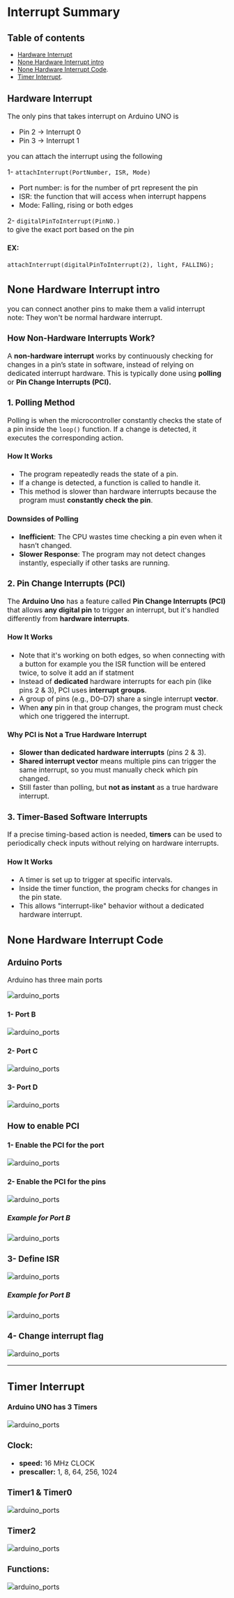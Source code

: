# Interrupt Summary

## Table of contents
- [Hardware Interrupt](#Hardware-Interrupt)
- [None Hardware Interrupt intro](#None-Hardware-Interrupt-intro)
- [None Hardware Interrupt Code](#None-Hardware-Interrupt-Code).
- [Timer Interrupt](#Timer-Interrupt).

## Hardware Interrupt

<span style="font-size: 16px">
The only pins that takes interrupt on Arduino UNO is

- Pin 2 → Interrupt 0
- Pin 3 → Interrupt 1


you can attach the interrupt using the following

1- `attachInterrupt(PortNumber, ISR, Mode)`
- Port number: is for the number of prt represent the pin
- ISR: the function that will access when interrupt happens
- Mode: Falling, rising or both edges

2- `digitalPinToInterrupt(PinNO.)` <br/>
to give the exact port based on the pin

#### EX: 
`attachInterrupt(digitalPinToInterrupt(2), light, FALLING);`
</span>

## None Hardware Interrupt intro

you can connect another pins to make them a valid interrupt <br/>
note: They won't be normal hardware interrupt.<br/>
### How Non-Hardware Interrupts Work?

A **non-hardware interrupt** works by continuously checking for changes in a pin’s state in software, instead of relying on dedicated interrupt hardware. This is typically done using **polling** or **Pin Change Interrupts (PCI).**


### 1. Polling Method
Polling is when the microcontroller constantly checks the state of a pin inside the `loop()` function. If a change is detected, it executes the corresponding action.

#### How It Works
- The program repeatedly reads the state of a pin.
- If a change is detected, a function is called to handle it.
- This method is slower than hardware interrupts because the program must **constantly check the pin**.

#### Downsides of Polling
- **Inefficient**: The CPU wastes time checking a pin even when it hasn’t changed.
- **Slower Response**: The program may not detect changes instantly, especially if other tasks are running.


### 2. Pin Change Interrupts (PCI)
The **Arduino Uno** has a feature called **Pin Change Interrupts (PCI)** that allows **any digital pin** to trigger an interrupt, but it's handled differently from **hardware interrupts**.

#### How It Works
- Note that it's working on both edges, so when connecting with a button for example you the ISR function will be entered twice, to solve it add an if statment 
- Instead of **dedicated** hardware interrupts for each pin (like pins 2 & 3), PCI uses **interrupt groups**.
- A group of pins (e.g., D0–D7) share a single interrupt **vector**.
- When **any** pin in that group changes, the program must check which one triggered the interrupt.

#### Why PCI is Not a True Hardware Interrupt
- **Slower than dedicated hardware interrupts** (pins 2 & 3).
- **Shared interrupt vector** means multiple pins can trigger the same interrupt, so you must manually check which pin changed.
- Still faster than polling, but **not as instant** as a true hardware interrupt.


### 3. Timer-Based Software Interrupts
If a precise timing-based action is needed, **timers** can be used to periodically check inputs without relying on hardware interrupts.

#### How It Works
- A timer is set up to trigger at specific intervals.
- Inside the timer function, the program checks for changes in the pin state.
- This allows "interrupt-like" behavior without a dedicated hardware interrupt.

## None Hardware Interrupt Code

### Arduino Ports
Arduino has three main ports

![arduino_ports](./img/img.png)

#### 1- Port B
![arduino_ports](./img/img_1.png)

#### 2- Port C
![arduino_ports](./img/img_2.png)

#### 3- Port D
![arduino_ports](./img/img_3.png)

### How to enable PCI

#### 1- Enable the **PCI** for the port
![arduino_ports](./img/img_4.png)

#### 2- Enable the **PCI** for the pins
![arduino_ports](./img/img_5.png)

##### Example for Port B
![arduino_ports](./img/img_6.png)

### 3- Define ISR
![arduino_ports](./img/img_7.png)

##### Example for Port B
![arduino_ports](./img/img_8.png)

### 4- Change interrupt flag
![arduino_ports](./img/img_9.png)

---


## Timer Interrupt

#### Arduino UNO has 3 Timers
![arduino_ports](./img/img_10.png)

### Clock:
- **speed:** 16 MHz CLOCK
- **prescaller:** 1, 8, 64, 256, 1024

### Timer1 & Timer0
![arduino_ports](./img/img_11.png)

### Timer2
![arduino_ports](./img/img_12.png)

### Functions:
![arduino_ports](./img/img_13.png)
